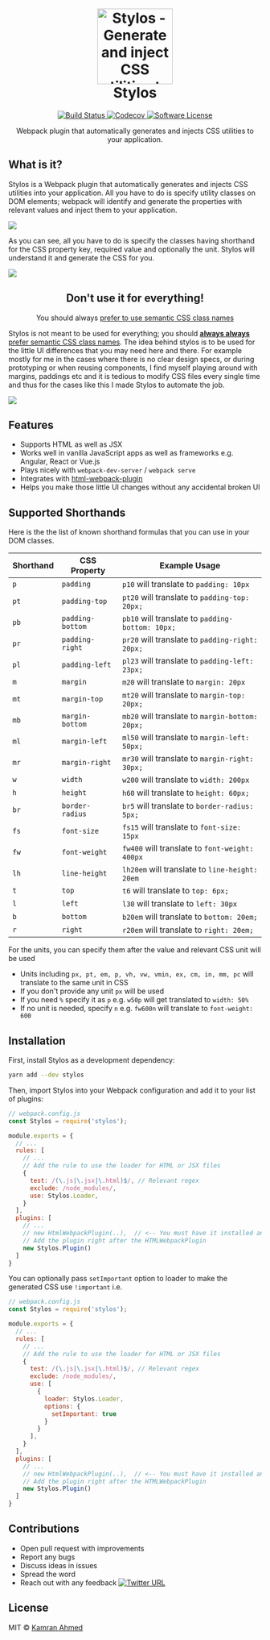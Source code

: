 <h1 align="center">
	<img height="150" src="https://raw.github.com/kamranahmedse/stylos/master/logo.svg?sanitize=true" alt="Stylos - Generate and inject CSS utilities to your application" />
	<br> Stylos
</h1>
<p align="center">
	<a href="https://travis-ci.org/kamranahmedse/stylos">
		<img src="https://img.shields.io/travis/kamranahmedse/stylos/master.svg?style=flat-square" alt="Build Status">
	</a>
	<a href="https://github.com/kamranahmedse/stylos">
		<img src="https://img.shields.io/codecov/c/github/kamranahmedse/stylos.svg?style=flat-square" alt="Codecov">
	</a>
	<a href="#">
		<img src="https://img.shields.io/badge/license-MIT-brightgreen.svg?style=flat-square" alt="Software License">
	</a>
</p>

<p align="center">Webpack plugin that automatically generates and injects CSS utilities to your application.</p>

## What is it?
Stylos is a Webpack plugin that automatically generates and injects CSS utilities into your application. All you have to do is specify utility classes on DOM elements; webpack will identify and generate the properties with relevant values and inject them to your application. 

![](https://i.imgur.com/cF2pssW.png)

As you can see, all you have to do is specify the classes having shorthand for the CSS property key, required value and optionally the unit. Stylos will understand it and generate the CSS for you. 

![](https://i.imgur.com/XBDrYar.png)
<h2 align="center">Don't use it for everything!</h2>
<p align="center">You should always <a href="https://maintainablecss.com/chapters/introduction/"> prefer to use semantic CSS class names</a></blockquote>

Stylos is not meant to be used for everything; you should [**always always** prefer semantic CSS class names](https://maintainablecss.com/chapters/introduction/). The idea behind stylos is to be used for the little UI differences that you may need here and there. For example mostly for me in the cases where there is no clear design specs, or during prototyping or when reusing components, I find myself playing around with margins, paddings etc and it is tedious to modify CSS files every single time and thus for the cases like this I made Stylos to automate the job.

![](https://i.imgur.com/XBDrYar.png)

## Features

- Supports HTML as well as JSX
- Works well in vanilla JavaScript apps as well as frameworks e.g. Angular, React or Vue.js
- Plays nicely with `webpack-dev-server` / `webpack serve`
- Integrates with [html-webpack-plugin](https://npmjs.com/package/html-webpack-plugin)
- Helps you make those little UI changes without any accidental broken UI 

## Supported Shorthands 

Here is the the list of known shorthand formulas that you can use in your DOM classes.

| Shorthand | CSS Property     | Example Usage                                    |
|---------|------------------|--------------------------------------------------|
| `p`     | `padding`        | `p10` will translate to `padding: 10px`          |
| `pt`    | `padding-top`    | `pt20` will translate to `padding-top: 20px;`    |
| `pb`    | `padding-bottom` | `pb10` will translate to `padding-bottom: 10px;` |
| `pr`    | `padding-right`  | `pr20` will translate to `padding-right: 20px;`  |
| `pl`    | `padding-left`   | `pl23` will translate to `padding-left: 23px;`   |
| `m`     | `margin`         | `m20` will translate to `margin: 20px`           |
| `mt`    | `margin-top`     | `mt20` will translate to `margin-top: 20px;`     |
| `mb`    | `margin-bottom`  | `mb20` will translate to `margin-bottom: 20px;`  |
| `ml`    | `margin-left`    | `ml50` will translate to `margin-left: 50px;`    |
| `mr`    | `margin-right`   | `mr30` will translate to `margin-right: 30px;`   |
| `w`     | `width`          | `w200` will translate to `width: 200px`          |
| `h`     | `height`         | `h60` will translate to `height: 60px;`          |
| `br`    | `border-radius`  | `br5` will translate to `border-radius: 5px;`    |
| `fs`    | `font-size`      | `fs15` will translate to `font-size: 15px`       |
| `fw`    | `font-weight`    | `fw400` will translate to `font-weight: 400px`   |
| `lh`    | `line-height`    | `lh20em` will translate to `line-height: 20em`   |
| `t`     | `top`            | `t6` will translate to `top: 6px;`               |
| `l`     | `left`           | `l30` will translate to `left: 30px`             |
| `b`     | `bottom`         | `b20em` will translate to `bottom: 20em;`        |
| `r`     | `right`          | `r20em` will translate to `right: 20em;`         |

For the units, you can specify them after the value and relevant CSS unit will be used

- Units including `px, pt, em, p, vh, vw, vmin, ex, cm, in, mm, pc` will translate to the same unit in CSS
- If you don't provide any unit `px` will be used
- If you need `%` specify it as `p` e.g. `w50p` will get translated to `width: 50%`
- If no unit is needed, specify `n` e.g. `fw600n` will translate to `font-weight: 600`

## Installation

First, install Stylos as a development dependency:

```bash
yarn add --dev stylos
```

Then, import Stylos into your Webpack configuration and add it to your list of plugins:

```javascript
// webpack.config.js
const Stylos = require('stylos');

module.exports = {
  // ...
  rules: [
    // ...
    // Add the rule to use the loader for HTML or JSX files
    {
      test: /(\.js|\.jsx|\.html)$/, // Relevant regex
      exclude: /node_modules/,
      use: Stylos.Loader,
    }
  ],
  plugins: [
    // ...
    // new HtmlWebpackPlugin(..),  // <-- You must have it installed and set up
    // Add the plugin right after the HTMLWebpackPlugin
    new Stylos.Plugin()
  ]
}
```

You can optionally pass `setImportant` option to loader to make the generated CSS use `!important` i.e.

```javascript
// webpack.config.js
const Stylos = require('stylos');

module.exports = {
  // ...
  rules: [
    // ...
    // Add the rule to use the loader for HTML or JSX files
    {
      test: /(\.js|\.jsx|\.html)$/, // Relevant regex
      exclude: /node_modules/,
      use: [
        {
          loader: Stylos.Loader,
          options: {
            setImportant: true
          }
        }
      ],
    }
  ],
  plugins: [
    // ...
    // new HtmlWebpackPlugin(..),  // <-- You must have it installed and set up
    // Add the plugin right after the HTMLWebpackPlugin
    new Stylos.Plugin()
  ]
}
```

## Contributions

- Open pull request with improvements
- Report any bugs
- Discuss ideas in issues
- Spread the word
- Reach out with any feedback [![Twitter URL](https://img.shields.io/twitter/url/https/twitter.com/kamranahmedse.svg?style=social&label=Follow%20%40kamranahmedse)](https://twitter.com/kamranahmedse)

## License

MIT &copy; [Kamran Ahmed](https://twitter.com/kamranahmedse)
